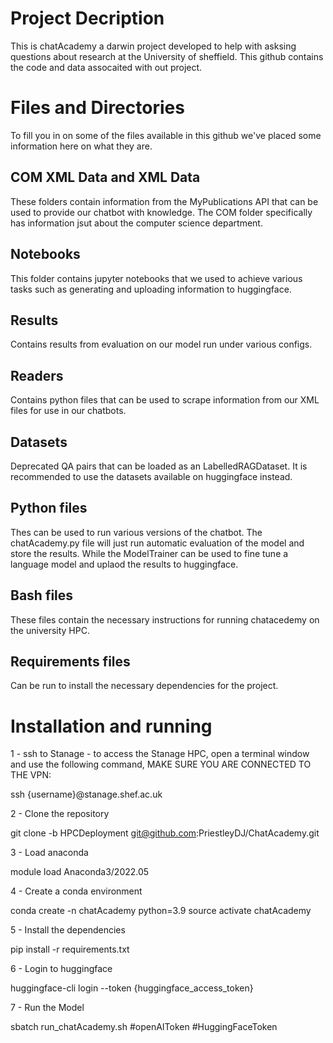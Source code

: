 # Project Decription
This is chatAcademy a darwin project developed to help with asksing questions about research at the University of sheffield. This github contains the code and data assocaited with out project.

# Files and Directories

To fill you in on some of the files available in this github we've placed some information here on what they are.

## COM XML Data and XML Data

These folders contain information from the MyPublications API that can be used to provide our chatbot with knowledge. The COM folder specifically has information jsut about the computer science department.

## Notebooks

This folder contains jupyter notebooks that we used to achieve various tasks such as generating and uploading information to huggingface.

## Results

Contains results from evaluation on our model run under various configs.

## Readers

Contains python files that can be used to scrape information from our XML files for use in our chatbots.

## Datasets

Deprecated QA pairs that can be loaded as an LabelledRAGDataset. It is recommended to use the datasets available on huggingface instead.

## Python files

Thes can be used to run various versions of the chatbot. The chatAcademy.py file will just run automatic evaluation of the model and store the results. While the ModelTrainer can be used to fine tune a language model and uplaod the results to huggingface.

## Bash files

These files contain the necessary instructions for running chatacedemy on the university HPC.

## Requirements files

Can be run to install the necessary dependencies for the project.

# Installation and running

1 - ssh to Stanage  - to access the Stanage HPC, open a terminal window and use the following command, MAKE SURE YOU ARE CONNECTED TO THE VPN: 

ssh {username}@stanage.shef.ac.uk

2 - Clone the repository

git clone -b HPCDeployment git@github.com:PriestleyDJ/ChatAcademy.git

3 - Load anaconda

module load Anaconda3/2022.05

4 - Create a conda environment

conda create -n chatAcademy python=3.9
source activate chatAcademy

5 - Install the dependencies

pip install -r requirements.txt

6 - Login to huggingface

huggingface-cli login --token {huggingface_access_token}

7 - Run the Model

sbatch run_chatAcademy.sh #openAIToken #HuggingFaceToken